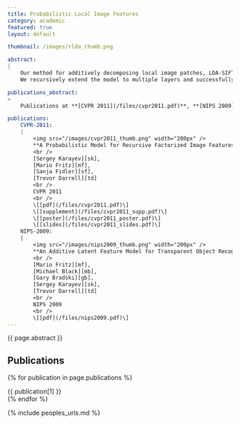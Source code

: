 ```yaml
---
title: Probabilistic Local Image Features
category: academic
featured: true
layout: default

thumbnail: /images/rlda_thumb.png

abstract:
|
    Our method for additively decomposing local image patches, LDA-SIFT, shows best performance on a novel transparent object recognition dataset.
    We recursively extend the model to multiple layers and successfully apply it to general object classification.

publications_abstract:
>
    Publications at **[CVPR 2011](/files/cvpr2011.pdf)**, **[NIPS 2009](/files/nips2009.pdf)**.

publications:
    CVPR-2011:
    |
        <img src="/images/cvpr2011_thumb.png" width="200px" />
        **A Probabilistic Model for Recursive Factorized Image Features**
        <br />
        [Sergey Karayev][sk],
        [Mario Fritz][mf],
        [Sanja Fidler][sf],
        [Trevor Darrell][td]
        <br />
        CVPR 2011
        <br />
        \[[pdf](/files/cvpr2011.pdf)\]
        \[[supplement](/files/cvpr2011_supp.pdf)\]
        \[[poster](/files/cvpr2011_poster.pdf)\]
        \[[slides](/files/cvpr2011_slides.pdf)\]
    NIPS-2009:
    |
        <img src="/images/nips2009_thumb.png" width="200px" />
        **An Additive Latent Feature Model for Transparent Object Recognition**
        <br />
        [Mario Fritz][mf],
        [Michael Black][mb],
        [Gary Bradski][gb],
        [Sergey Karayev][sk],
        [Trevor Darrell][td]
        <br />
        NIPS 2009
        <br />
        \[[pdf](/files/nips2009.pdf)\]
---
```


{{ page.abstract }}

## Publications

{% for publication in page.publications %}
<div class="publication" markdown="1">
{{ publication[1] }}
</div>
{% endfor %}

{% include peoples_urls.md %}
